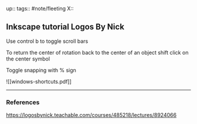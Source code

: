 up::
tags:: #note/fleeting 
X:: 

## Inkscape tutorial Logos By Nick

Use control b to toggle scroll bars

To return the center of rotation back to the center of an object shift click on the center symbol 

Toggle snapping with % sign



![[windows-shortcuts.pdf]]

---

### References
https://logosbynick.teachable.com/courses/485218/lectures/8924066
